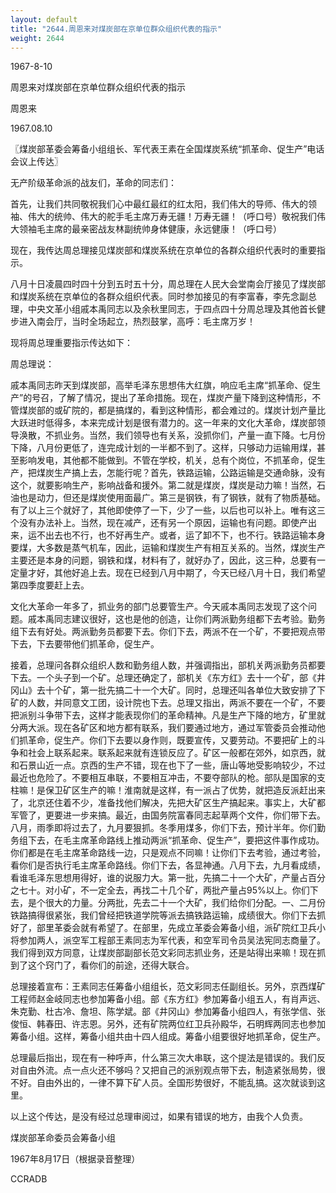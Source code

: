 ```yaml
---
layout: default
title: "2644.周恩来对煤炭部在京单位群众组织代表的指示"
weight: 2644
---
```


1967-8-10

周恩来对煤炭部在京单位群众组织代表的指示

周恩来

1967.08.10

〖煤炭部革委会筹备小组组长、军代表王素在全国煤炭系统“抓革命、促生产”电话会议上传达〗

无产阶级革命派的战友们，革命的同志们：

首先，让我们共同敬祝我们心中最红最红的红太阳，我们伟大的导师、伟大的领袖、伟大的统帅、伟大的舵手毛主席万寿无疆！万寿无疆！（呼口号）敬祝我们伟大领袖毛主席的最亲密战友林副统帅身体健康，永远健康！（呼口号）

现在，我传达周总理接见煤炭部和煤炭系统在京单位的各群众组织代表时的重要指示。

八月十日凌晨四时四十分到五时五十分，周总理在人民大会堂南会厅接见了煤炭部和煤炭系统在京单位的各群众组织代表。同时参加接见的有李富春，李先念副总理，中央文革小组戚本禹同志以及余秋里同志，于四点四十分周总理及其他首长健步进入南会厅，当时全场起立，热烈鼓掌，高呼：毛主席万岁！

现将周总理重要指示传达如下：

周总理说：

戚本禹同志昨天到煤炭部，高举毛泽东思想伟大红旗，响应毛主席“抓革命、促生产”的号召，了解了情况，提出了革命措施。现在，煤炭产量下降到这种情形，不管煤炭部的或矿院的，都是搞煤的，看到这种情形，都会难过的。煤炭计划产量比大跃进时低得多，本来完成计划是很有潜力的。这一年来的文化大革命，煤炭部领导涣散，不抓业务。当然，我们领导也有关系，没抓你们，产量一直下降。七月份下降，八月份更低了，连完成计划的一半都不到了。这样，只够动力运输用煤，甚至影响发电，其他都不能做到。不管在学校，机关，总有个岗位，不抓革命，促生产，把煤炭生产搞上去，怎能行呢？首先，铁路运输，公路运输是交通命脉，没有这个，就要影响生产，影响战备和援外。第二就是煤炭，煤炭是动力嘛！当然，石油也是动力，但还是煤炭使用面最广。第三是钢铁，有了钢铁，就有了物质基础。有了以上三个就好了，其他即使停了一下，少了一些，以后也可以补上。唯有这三个没有办法补上。当然，现在减产，还有另一个原因，运输也有问题。即使产出来，运不出去也不行，也不好再生产。或者，运了卸不下，也不行。铁路运输本身要煤，大多数是蒸气机车，因此，运输和煤炭生产有相互关系的。当然，煤炭生产主要还是本身的问题，钢铁和煤，材料有了，就好办了，因此，这三种，总要有一定量才好，其他好追上去。现在已经到八月中期了，今天已经八月十日，我们希望第四季度要赶上去。

文化大革命一年多了，抓业务的部门总要管生产。今天戚本禹同志发现了这个问题。戚本禹同志建议很好，这也是他的创造，让你们两派勤务组都下去考验。勤务组下去有好处。两派勤务员都要下去。你们下去，两派不在一个矿，不要把观点带下去，下去要带他们抓革命，促生产。

接着，总理问各群众组织人数和勤务组人数，并强调指出，部机关两派勤务员都要下去。一个头子到一个矿。总理还确定了，部机关《东方红》去十一个矿，部《井冈山》去十个矿，第一批先搞二十一个大矿。同时，总理还叫各单位大致安排了下矿的人数，并同意文工团，设计院也下去。总理又指出，两派不要在一个矿，不要把派别斗争带下去，这样才能表现你们的革命精神。凡是生产下降的地方，矿里就分两大派。现在各矿区和地方都有联系，我们要通过地方，通过军管委员会推动他们抓革命，促生产。你们下去要以身作则，既要宣传，又要劳动。不要把矿上的斗争和社会上联系起来。联系起来就有连锁反应了。矿区一般都在郊外，如京西，就和石景山近一点。京西的生产不错，现在也下了一些，唐山等地受影响较少，不过最近也危险了。不要相互串联，不要相互冲击，不要夺部队的枪。部队是国家的支柱嘛！是保卫矿区生产的嘛！淮南就是这样，有一派占了优势，就把造反派赶出来了，北京还住着不少，准备找他们解决，先把大矿区生产搞起来。事实上，大矿都军管了，更要进一步来搞。最近，由国务院富春同志起草两个文件，你们带下去。八月，雨季即将过去了，九月要狠抓。冬季用煤多，你们下去，预计半年。你们勤务组下去，在毛主席革命路线上推动两派“抓革命、促生产”，要把这件事作成功。你们都是在毛主席革命路线一边，只是观点不同嘛！让你们下去考验，通过考验，看你们是否执行毛主席革命路线。你们下去，各显神通。八月下去，九月看成绩，看谁毛泽东思想用得好，谁的说服力大。第一批，先搞二十一个大矿，产量占百分之七十。对小矿，不一定全去，再找二十几个矿，两批产量占95%以上。你们下去，是个很大的力量。分两批，先去二十一个大矿，我们给你们分配。一、二月份铁路搞得很紧张，我们曾经把铁道学院等派去搞铁路运输，成绩很大。你们下去抓好了，部里革委会就有希望了。在部里，先成立革委会筹备小组，派矿院红卫兵小将参加两人，派空军工程部王素同志为军代表，和空军司令员吴法宪同志商量了。我们得到双方同意，让煤炭部副部长范文彩同志抓业务，还是站得出来嘛！现在抓到了这个窍门了，看你们的前途，还得大联合。

总理接着宣布：王素同志任筹备小组组长，范文彩同志任副组长。另外，京西煤矿工程师赵金岐同志也参加筹备小组。部《东方红》参加筹备小组五人，有肖声远、朱克勤、杜古冷、詹坦、陈学斌。部《井冈山》参加筹备小组四人，有张学信、张俊恒、韩春田、许志恩。另外，还有矿院两位红卫兵孙殿华，石明辉两同志也参加筹备小组。这样，筹备小组共由十四人组成。筹备小组要很好地抓革命，促生产。

总理最后指出，现在有一种呼声，什么第三次大串联，这个提法是错误的。我们反对自由外流。点一点火还不够吗？又把自己的派别观点带下去，制造紧张局势，很不好。自由外出的，一律不算下矿人员。全国形势很好，不能乱搞。这次就谈到这里。

以上这个传达，是没有经过总理审阅过，如果有错误的地方，由我个人负责。

煤炭部革命委员会筹备小组

1967年8月17日（根据录音整理）

CCRADB

